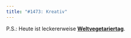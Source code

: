 ```yaml
---
title: "#1473: Kreativ"
---
```


P.S.: 
Heute ist leckererweise <a href="http://www.fonflatter.de/kalender"><strong>Weltvegetariertag</strong></a>.

